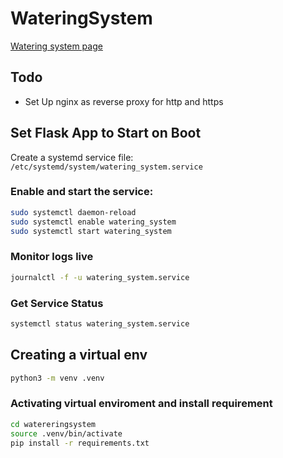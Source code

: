 # WateringSystem

[Watering system page](http://hub.local:5000)

## Todo

- Set Up nginx as reverse proxy for http and https

## Set Flask App to Start on Boot

Create a systemd service file:
`/etc/systemd/system/watering_system.service`

### Enable and start the service:

```sh
sudo systemctl daemon-reload
sudo systemctl enable watering_system
sudo systemctl start watering_system
```

### Monitor logs live

```sh
journalctl -f -u watering_system.service
```

### Get Service Status

```sh
systemctl status watering_system.service
```

## Creating a virtual env

```sh
python3 -m venv .venv
```

### Activating virtual enviroment and install requirement

```sh
cd watereringsystem
source .venv/bin/activate
pip install -r requirements.txt
```
